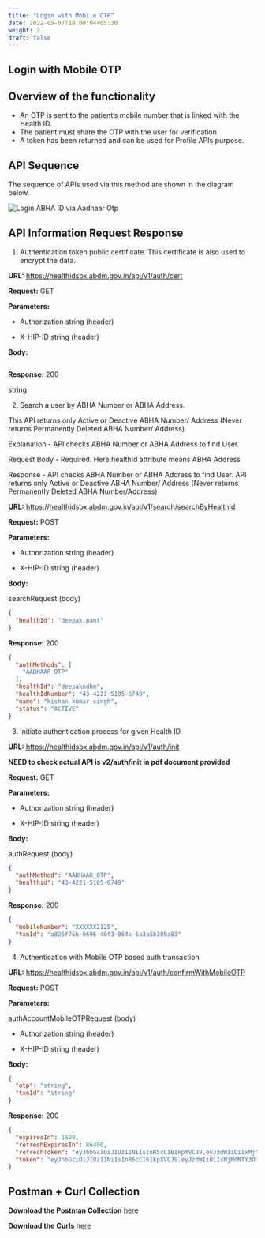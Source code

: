 ```yaml
---
title: "Login with Mobile OTP"
date: 2022-05-07T18:00:04+05:30
weight: 2
draft: false
---
```


## Login with Mobile OTP

## Overview of the functionality 

- An OTP is sent to the patient’s mobile number that is linked with the Health ID.
- The patient must share the OTP with the user for verification.
- A token has been returned and can be used for Profile APIs purpose.


## API Sequence 

The sequence of APIs used via this method are shown in the diagram below.

![Login ABHA ID via Aadhaar Otp](/abdm-docs/img/Login_With_ABHA_using_mobile.png)



## API Information Request Response 

1. Authentication token public certificate. This certificate is also used to encrypt the data.

**URL:** https://healthidsbx.abdm.gov.in/api/v1/auth/cert

**Request:** GET  

**Parameters:**

- Authorization
string (header)

- X-HIP-ID
string (header)


**Body:**

```json

```

**Response:** 200

string



2. Search a user by ABHA Number or ABHA Address.

This API returns only Active or Deactive ABHA Number/ Address (Never returns Permanently Deleted ABHA Number/ Address)

Explanation - API checks ABHA Number or ABHA Address to find User.

Request Body - Required. Here healthId attribute means ABHA Address

Response - API checks ABHA Number or ABHA Address to find User. API returns only Active or Deactive ABHA Number/ Address (Never returns Permanently Deleted ABHA Number/Address)

**URL:** https://healthidsbx.abdm.gov.in/api/v1/search/searchByHealthId

**Request:** POST  

**Parameters:**

- Authorization string (header)

- X-HIP-ID  string (header)


**Body:**

searchRequest (body)

```json
{
  "healthId": "deepak.pant"
}
```

**Response:** 200

```json
{
  "authMethods": [
    "AADHAAR_OTP"
  ],
  "healthId": "deepakndhm",
  "healthIdNumber": "43-4221-5105-6749",
  "name": "kishan kumar singh",
  "status": "ACTIVE"
}
```


3. Initiate authentication process for given Health ID

**URL:** https://healthidsbx.abdm.gov.in/api/v1/auth/init

**NEED to check actual API is v2/auth/init in pdf document provided**

**Request:** GET  

**Parameters:**

- Authorization string (header)

- X-HIP-ID  string (header)


**Body:**

authRequest  (body)

```json
{
  "authMethod": "AADHAAR_OTP",
  "healthid": "43-4221-5105-6749"
}
```

**Response:** 200

```json
{
  "mobileNumber": "XXXXXX2125",
  "txnId": "a825f76b-0696-40f3-864c-5a3a5b389a83"
}
```


4. Authentication with Mobile OTP based auth transaction

**URL:** https://healthidsbx.abdm.gov.in/api/v1/auth/confirmWithMobileOTP

**Request:** POST  

**Parameters:**

authAccountMobileOTPRequest  (body)

- Authorization
string (header)

- X-HIP-ID
string (header)


**Body:**

```json
{
  "otp": "string",
  "txnId": "string"
}
```

**Response:** 200

```json
{
  "expiresIn": 1800,
  "refreshExpiresIn": 86400,
  "refreshToken": "eyJhbGciOiJIUzI1NiIsInR5cCI6IkpXVCJ9.eyJzdWIiOiIxMjM0NTY3ODkwIiwibmFtZSI6IkpvaG4gRG9lIiwiaWF0IjoxNTE2MjM5MDIyfQ.SflKxwRJSMeKKF2QT4fwpMeJf36POk6yJV_adQssw5c",
  "token": "eyJhbGciOiJIUzI1NiIsInR5cCI6IkpXVCJ9.eyJzdWIiOiIxMjM0NTY3ODkwIiwibmFtZSI6IkpvaG4gRG9lIiwiaWF0IjoxNTE2MjM5MDIyfQ.SflKxwRJSMeKKF2QT4fwpMeJf36POk6yJV_adQssw5c"
}
```



## Postman + Curl Collection 

**Download the Postman Collection** [here](/abdm-docs/Postman/)

**Download the Curls** [here](/abdm-docs/Curls/)


